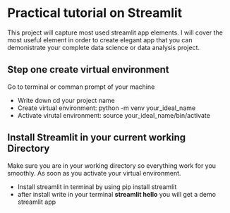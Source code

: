 # Practical tutorial on Streamlit 

This project will capture most used streamlit app elements. I will cover the most useful element in order to create elegant app that you can demonistrate your complete data science or data analysis project.  
## Step one create virtual environment 
Go to terminal or comman prompt of your machine
- Write down cd your project name
- Create virtual environment: python -m venv your_ideal_name
- Activate virutal environment: source your_ideal_name/bin/activate

## Install Streamlit in your current working Directory
Make sure you are in your working directory so everything work for you smoothly. As soon as you activate your virtual environment. 
- Install streamlit in terminal by using pip install streamlit
- after install write in your terminal **streamlit hello** you will get a demo streamlit app
